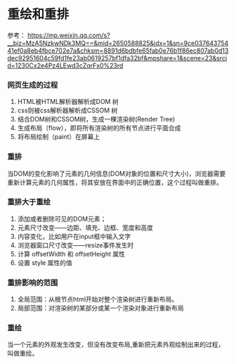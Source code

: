 # 重绘和重排

参考：
https://mp.weixin.qq.com/s?__biz=MzA5NzkwNDk3MQ==&mid=2650588825&idx=1&sn=9ce03764375441ef0a8eb4fbce702e7a&chksm=8891d6bdbfe65fab0e76b1f86ec807ab0d13dec92951604c59fd1fe23ab0619257bf1dfa32bf&mpshare=1&scene=23&srcid=1230Cx2e4Pz4LEwd3cZqrFx0%23rd
 
### 网页生成的过程

1. HTML被HTML解析器解析成DOM 树
2. css则被css解析器解析成CSSOM 树
3. 结合DOM树和CSSOM树，生成一棵渲染树(Render Tree)
4. 生成布局（flow），即将所有渲染树的所有节点进行平面合成
5. 将布局绘制（paint）在屏幕上


### 重排

当DOM的变化影响了元素的几何信息(DOM对象的位置和尺寸大小)，浏览器需要重新计算元素的几何属性，将其安放在界面中的正确位置，这个过程叫做重排。

### 重排大于重绘

1. 添加或者删除可见的DOM元素；
2. 元素尺寸改变——边距、填充、边框、宽度和高度
3. 内容变化，比如用户在input框中输入文字
4. 浏览器窗口尺寸改变——resize事件发生时
5. 计算 offsetWidth 和 offsetHeight 属性
6. 设置 style 属性的值



### 重排影响的范围

1. 全局范围：从根节点html开始对整个渲染树进行重新布局。
2. 局部范围：对渲染树的某部分或某一个渲染对象进行重新布局


### 重绘

当一个元素的外观发生改变，但没有改变布局,重新把元素外观绘制出来的过程，叫做重绘。

